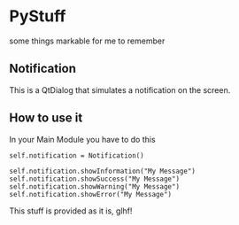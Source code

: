 # PyStuff
some things markable for me to remember

## Notification
This is a QtDialog that simulates a notification on the screen.

## How to use it
In your Main Module you have to do this
```python3
self.notification = Notification()

self.notification.showInformation("My Message")
self.notification.showSuccess("My Message")
self.notification.showWarning("My Message")
self.notification.showError("My Message")
```
This stuff is provided as it is, glhf!
